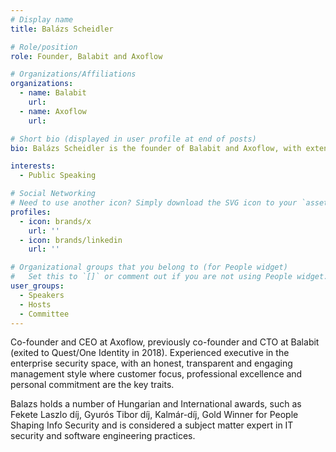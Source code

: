 ```yaml
---
# Display name
title: Balázs Scheidler

# Role/position
role: Founder, Balabit and Axoflow

# Organizations/Affiliations
organizations:
  - name: Balabit
    url: 
  - name: Axoflow
    url: 

# Short bio (displayed in user profile at end of posts)
bio: Balázs Scheidler is the founder of Balabit and Axoflow, with extensive experience in cybersecurity and AI-driven solutions.

interests:
  - Public Speaking

# Social Networking
# Need to use another icon? Simply download the SVG icon to your `assets/media/icons/` folder.
profiles:
  - icon: brands/x
    url: ''
  - icon: brands/linkedin
    url: ''

# Organizational groups that you belong to (for People widget)
#   Set this to `[]` or comment out if you are not using People widget.
user_groups:
  - Speakers
  - Hosts
  - Committee
---
```


Co-founder and CEO at Axoflow, previously co-founder and CTO at Balabit (exited to Quest/One Identity in 2018). Experienced executive in the enterprise security space, with an honest, transparent and engaging management style where customer focus, professional excellence and personal commitment are the key traits.


Balazs holds a number of Hungarian and International awards, such as Fekete Laszlo díj, Gyurós Tibor díj, Kalmár-díj, Gold Winner for People Shaping Info Security and is considered a subject matter expert in IT security and software engineering practices.

